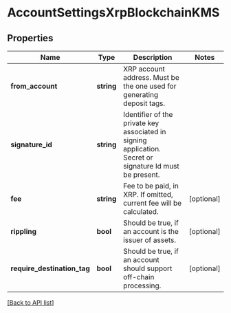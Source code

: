 # AccountSettingsXrpBlockchainKMS

## Properties

Name | Type | Description | Notes
------------ | ------------- | ------------- | -------------
**from_account** | **string** | XRP account address. Must be the one used for generating deposit tags. |
**signature_id** | **string** | Identifier of the private key associated in signing application. Secret or signature Id must be present. |
**fee** | **string** | Fee to be paid, in XRP. If omitted, current fee will be calculated. | [optional]
**rippling** | **bool** | Should be true, if an account is the issuer of assets. | [optional]
**require_destination_tag** | **bool** | Should be true, if an account should support off-chain processing. | [optional]

[[Back to API list]](../../README.md#api-endpoints)

